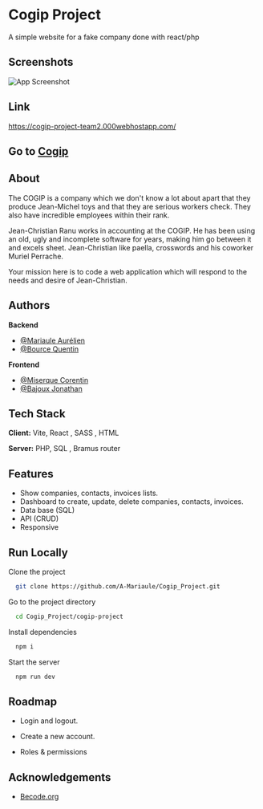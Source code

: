 
# Cogip Project

A simple website for a fake company done with react/php


## Screenshots

![App Screenshot](./screenshot.png)
## Link
https://cogip-project-team2.000webhostapp.com/

## Go to [Cogip](https://cogip-project-team2.000webhostapp.com/)
## About
The COGIP is a company which we don't know a lot about apart that they produce Jean-Michel toys and that they are serious workers check. They also have incredible employees within their rank.

Jean-Christian Ranu works in accounting at the COGIP. He has been using an old, ugly and incomplete software for years, making him go between it and excels sheet. Jean-Christian like paella, crosswords and his coworker Muriel Perrache.

Your mission here is to code a web application which will respond to the needs and desire of Jean-Christian.
## Authors
**Backend**
- [@Mariaule Aurélien](https://www.github.com/A-Mariaule)
- [@Bource Quentin](https://github.com/Quentin-Bource)

**Frontend**

- [@Miserque Corentin](https://github.com/Corentinmiserque)
- [@Bajoux Jonathan](https://github.com/JonathanBajoux)


## Tech Stack

**Client:** Vite, React , SASS , HTML 

**Server:** PHP, SQL , Bramus router 


## Features

- Show companies, contacts, invoices lists.
- Dashboard to create, update, delete companies, contacts, invoices.
- Data base (SQL)
- API (CRUD)
- Responsive
## Run Locally

Clone the project

```bash
  git clone https://github.com/A-Mariaule/Cogip_Project.git
```

Go to the project directory

```bash
  cd Cogip_Project/cogip-project
```

Install dependencies

```bash
  npm i
```

Start the server

```bash
  npm run dev
```


## Roadmap

- Login and logout.

- Create a new account.

- Roles & permissions




## Acknowledgements

 - [Becode.org](https://github.com/becodeorg)


